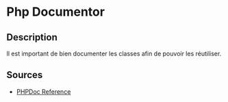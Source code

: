 # Php Documentor

## Description

Il est important de bien documenter les classes afin de pouvoir les réutiliser.

## Sources

* [PHPDoc Reference](https://docs.phpdoc.org/references/phpdoc/index.html)
